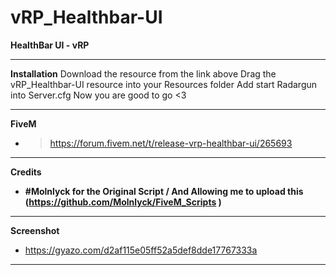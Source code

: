 # vRP_Healthbar-UI
**HealthBar UI - vRP**

------------------------------------------------------------------------

**Installation**
  Download the resource from the link above
  Drag the vRP_Healthbar-UI resource into your Resources folder
  Add start Radargun into Server.cfg
  Now you are good to go <3

------------------------------------------------------------------------

**FiveM**
- > https://forum.fivem.net/t/release-vrp-healthbar-ui/265693

------------------------------------------------------------------------

**Credits**
- **#Molnlyck for the Original Script / And Allowing me to upload this (https://github.com/Molnlyck/FiveM_Scripts )**

------------------------------------------------------------------------

**Screenshot**
- https://gyazo.com/d2af115e05ff52a5def8dde17767333a

------------------------------------------------------------------------
